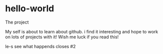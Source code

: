 # hello-world
The project

My self is about to learn about github. i find it interesting and hope to work on lots of projects with it!
Wish me luck if you read this!

le-s see what happends
closes #2
